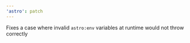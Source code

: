 ```yaml
---
'astro': patch
---
```


Fixes a case where invalid `astro:env` variables at runtime would not throw correctly
